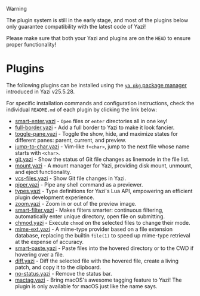 > [!WARNING]
> The plugin system is still in the early stage, and most of the plugins below only guarantee compatibility with the latest code of Yazi!
>
> Please make sure that both your Yazi and plugins are on the `HEAD` to ensure proper functionality!

# Plugins

The following plugins can be installed using the [`ya pkg` package manager](https://yazi-rs.github.io/docs/cli#pm) introduced in Yazi v25.5.28.

For specific installation commands and configuration instructions, check the individual `README.md` of each plugin by clicking the link below:

- [smart-enter.yazi](smart-enter.yazi) - `Open` files or `enter` directories all in one key!
- [full-border.yazi](full-border.yazi) - Add a full border to Yazi to make it look fancier.
- [toggle-pane.yazi](toggle-pane.yazi) - Toggle the show, hide, and maximize states for different panes: parent, current, and preview.
- [jump-to-char.yazi](jump-to-char.yazi) - Vim-like `f<char>`, jump to the next file whose name starts with `<char>`.
- [git.yazi](git.yazi) - Show the status of Git file changes as linemode in the file list.
- [mount.yazi](mount.yazi) - A mount manager for Yazi, providing disk mount, unmount, and eject functionality.
- [vcs-files.yazi](vcs-files.yazi) - Show Git file changes in Yazi.
- [piper.yazi](piper.yazi) - Pipe any shell command as a previewer.
- [types.yazi](types.yazi) - Type definitions for Yazi's Lua API, empowering an efficient plugin development experience.
- [zoom.yazi](zoom.yazi) - Zoom in or out of the preview image.
- [smart-filter.yazi](smart-filter.yazi) - Makes filters smarter: continuous filtering, automatically enter unique directory, open file on submitting.
- [chmod.yazi](chmod.yazi) - Execute `chmod` on the selected files to change their mode.
- [mime-ext.yazi](mime-ext.yazi) - A mime-type provider based on a file extension database, replacing the builtin `file(1)` to speed up mime-type retrieval at the expense of accuracy.
- [smart-paste.yazi](smart-paste.yazi) - Paste files into the hovered directory or to the CWD if hovering over a file.
- [diff.yazi](diff.yazi) - Diff the selected file with the hovered file, create a living patch, and copy it to the clipboard.
- [no-status.yazi](no-status.yazi) - Remove the status bar.
- [mactag.yazi](mactag.yazi) - Bring macOS's awesome tagging feature to Yazi! The plugin is only available for macOS just like the name says.
